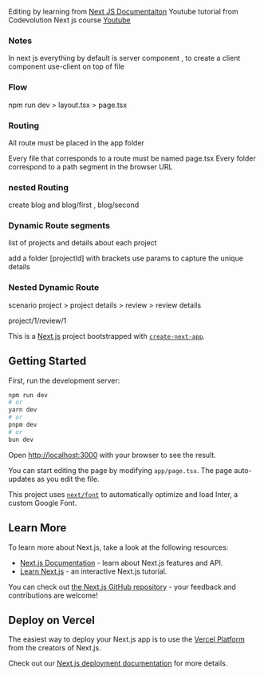 Editing by learning from [Next JS Documentaiton](https://nextjs.org/learn/dashboard-app/getting-started)
Youtube tutorial from Codevolution Next js course [Youtube](https://www.youtube.com/watch?v=x7oQC_R_yVo&list=PLC3y8-rFHvwjOKd6gdf4QtV1uYNiQnruI&index=4)

### Notes

In next js everything by default is server component , to create a client component use-client on top of file

### Flow 

npm run dev > layout.tsx > page.tsx 

### Routing

All route must be placed in the app folder 

Every file that corresponds to a route must be named page.tsx 
Every folder correspond to a path segment in the browser URL

### nested Routing

create blog and blog/first , blog/second

### Dynamic Route segments

list of projects and details about each project 

add a folder [projectId] with brackets
use params to capture the unique details 

### Nested Dynamic Route 

scenario project > project details > review > review details

project/1/review/1


This is a [Next.js](https://nextjs.org/) project bootstrapped with [`create-next-app`](https://github.com/vercel/next.js/tree/canary/packages/create-next-app).

## Getting Started

First, run the development server:

```bash
npm run dev
# or
yarn dev
# or
pnpm dev
# or
bun dev
```

Open [http://localhost:3000](http://localhost:3000) with your browser to see the result.

You can start editing the page by modifying `app/page.tsx`. The page auto-updates as you edit the file.

This project uses [`next/font`](https://nextjs.org/docs/basic-features/font-optimization) to automatically optimize and load Inter, a custom Google Font.

## Learn More

To learn more about Next.js, take a look at the following resources:

- [Next.js Documentation](https://nextjs.org/docs) - learn about Next.js features and API.
- [Learn Next.js](https://nextjs.org/learn) - an interactive Next.js tutorial.

You can check out [the Next.js GitHub repository](https://github.com/vercel/next.js/) - your feedback and contributions are welcome!

## Deploy on Vercel

The easiest way to deploy your Next.js app is to use the [Vercel Platform](https://vercel.com/new?utm_medium=default-template&filter=next.js&utm_source=create-next-app&utm_campaign=create-next-app-readme) from the creators of Next.js.

Check out our [Next.js deployment documentation](https://nextjs.org/docs/deployment) for more details.
